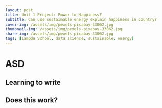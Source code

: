 ```yaml
---
layout: post
title: Unit 1 Project: Power to Happiness?
subtitle: Can use sustainable energy explain happiness in country?
cover-img: /assets/img/pexels-pixabay-33062.jpg
thumbnail-img: /assets/img/pexels-pixabay-33062.jpg
share-img: /assets/img/pexels-pixabay-33062.jpg
tags: [Lambda School, data science, sustainable, energy]
---
```


# ASD
## Learning to write
## Does this work?
